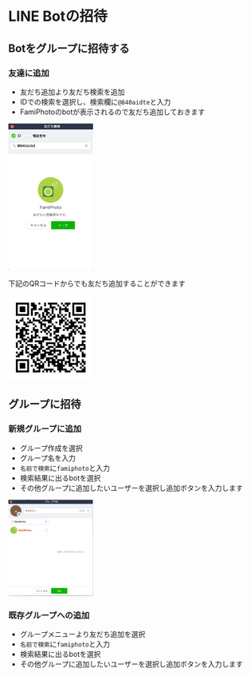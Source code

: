 # LINE Botの招待



## Botをグループに招待する

### 友達に追加

- 友だち追加より友だち検索を追加
- IDでの検索を選択し、検索欄に`@840aidte`と入力
- FamiPhotoのbotが表示されるので友だち追加しておきます

<img src="https://raw.githubusercontent.com/ohanamisan/famiphoto-support/master/docs/images/bot-friend-search.png" alt="FamiPhoto icon" width="170">

下記のQRコードからでも友だち追加することができます

<img src="https://raw.githubusercontent.com/ohanamisan/famiphoto-support/master/docs/images/qr-code.png" alt="FamiPhoto icon" width="170">

## グループに招待

### 新規グループに追加

- グループ作成を選択
- グループ名を入力
- `名前で検索`に`famiphoto`と入力
- 検索結果に出るbotを選択
- その他グループに追加したいユーザーを選択し追加ボタンを入力します
<img src="https://raw.githubusercontent.com/ohanamisan/famiphoto-support/master/docs/images/new-group-create.png" alt="FamiPhoto icon" width="170">

### 既存グループへの追加

- グループメニューより友だち追加を選択
- `名前で検索`に`famiphoto`と入力
- 検索結果に出るbotを選択
- その他グループに追加したいユーザーを選択し追加ボタンを入力します

